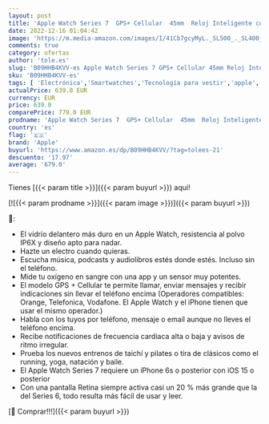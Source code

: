 ```yaml
---
layout: post
title: 'Apple Watch Series 7  GPS+ Cellular  45mm  Reloj Inteligente con Caja de Acero Inoxidable en Grafito - Correa Deportiva en Color Abismo - Talla única. Monitor de entreno  Resistencia alagua'
date: 2022-12-16 01:04:42
image: 'https://m.media-amazon.com/images/I/41Cb7gcyMyL._SL500_._SL400_.jpg'
comments: true
category: ofertas
author: 'tole.es'
slug: 'B09HHB4KVV-es Apple Watch Series 7 GPS+ Cellular 45mm Reloj Inteligente...'
sku: 'B09HHB4KVV-es'
tags: [ 'Electrónica','Smartwatches','Tecnología para vestir','apple','🇪🇸', ]
actualPrice: 639.0 EUR
currency: EUR
price: 639.0
comparePrice: 779.0 EUR
prodname: 'Apple Watch Series 7  GPS+ Cellular  45mm  Reloj Inteligente con Caja de Acero Inoxidable en Grafito - Correa Deportiva en Color Abismo - Talla única. Monitor de entreno  Resistencia alagua'
country: 'es'
flag: '🇪🇸'
brand: 'Apple'
buyurl: 'https://www.amazon.es/dp/B09HHB4KVV/?tag=tolees-21'
descuento: '17.97'
average: '679.0'
---
```


Tienes [{{< param title >}}]({{< param buyurl >}}) aqui!

[![{{< param prodname >}}]({{< param image >}})]({{< param buyurl >}})

🔎:

- El vidrio delantero más duro en un Apple Watch, resistencia al polvo IP6X y diseño apto para nadar.
- Hazte un electro cuando quieras.
- Escucha música, podcasts y audiolibros estés donde estés. Incluso sin el teléfono.
- Mide tu oxígeno en sangre con una app y un sensor muy potentes.
- El modelo GPS + Cellular te permite llamar, enviar mensajes y recibir indicaciones sin llevar el teléfono encima (Operadores compatibles: Orange, Telefonica, Vodafone. El Apple Watch y el iPhone tienen que usar el mismo operador.)
- Habla con los tuyos por teléfono, mensaje o email aunque no lleves el teléfono encima.
- Recibe notificaciones de frecuencia cardiaca alta o baja y avisos de ritmo irregular.
- Prueba los nuevos entrenos de taichí y pilates o tira de clásicos como el running, yoga, natación y baile.
- El Apple Watch Series 7 requiere un iPhone 6s o posterior con iOS 15 o posterior
- Con una pantalla Retina siempre activa casi un 20 % más grande que la del Series 6, todo resulta más fácil de usar y leer.

[🛒 Comprar!!!]({{< param buyurl >}})
